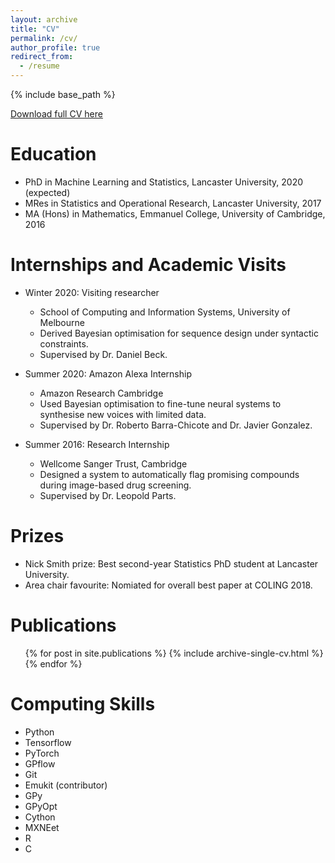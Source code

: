 ```yaml
---
layout: archive
title: "CV"
permalink: /cv/
author_profile: true
redirect_from:
  - /resume
---
```


{% include base_path %}


[Download full CV here](http://henrymoss.github.io/files/CV.pdf)

Education
======
* PhD in Machine Learning and Statistics, Lancaster University, 2020 (expected)
* MRes in Statistics and Operational Research, Lancaster University, 2017
* MA (Hons) in Mathematics, Emmanuel College, University of Cambridge, 2016


Internships and Academic Visits
======
* Winter 2020: Visiting researcher
  * School of Computing and Information Systems, University of Melbourne
  * Derived Bayesian optimisation for sequence design under syntactic constraints.
  * Supervised by Dr. Daniel Beck. 

* Summer 2020: Amazon Alexa Internship
  * Amazon Research Cambridge
  * Used Bayesian optimisation to fine-tune neural systems to synthesise new voices with limited data.
  * Supervised by Dr. Roberto Barra-Chicote and Dr. Javier Gonzalez.

* Summer 2016: Research Internship
  * Wellcome Sanger Trust, Cambridge
  * Designed a system to automatically flag promising compounds during image-based drug screening.
  * Supervised by Dr. Leopold Parts.

  
Prizes
======
* Nick Smith prize: Best second-year Statistics PhD student at Lancaster University.
* Area chair favourite: Nomiated for overall best paper at COLING 2018.



Publications
======
  <ul>{% for post in site.publications %}
    {% include archive-single-cv.html %}
  {% endfor %}</ul>

Computing Skills
======
* Python
* Tensorflow
* PyTorch
* GPflow
* Git
* Emukit (contributor)
* GPy
* GPyOpt
* Cython
* MXNEet
* R
* C



